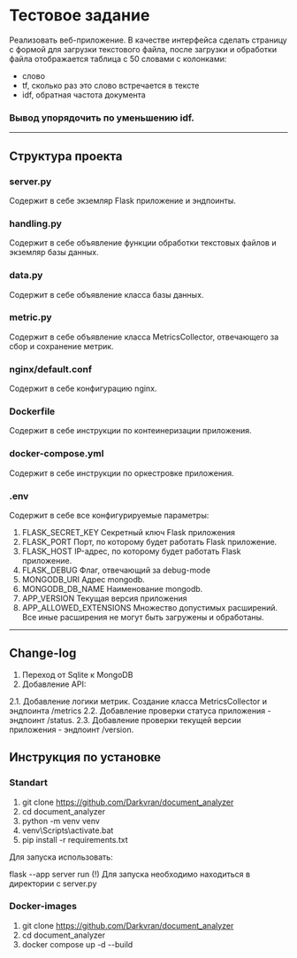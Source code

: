 # Тестовое задание

Реализовать веб-приложение. В качестве интерфейса сделать страницу с формой для загрузки текстового файла, после загрузки и обработки файла отображается таблица с 50 словами с колонками:
- слово
- tf, сколько раз это слово встречается в тексте
- idf, обратная частота документа
### Вывод упорядочить по уменьшению idf.
---
## Структура проекта
### server.py
Содержит в себе экземляр Flask приложение и эндпоинты.

### handling.py
Содержит в себе объявление функции обработки текстовых файлов и экземляр базы данных.

### data.py
Содержит в себе объявление класса базы данных.

### metric.py
Содержит в себе объявление класса MetricsCollector, отвечающего за сбор и сохранение метрик.

### nginx/default.conf
Содержит в себе конфигурацию nginx.

### Dockerfile 
Содержит в себе инструкции по контеинеризации приложения.

### docker-compose.yml
Содержит в себе инструкции по оркестровке приложения.

### .env
Содержит в себе все конфигурируемые параметры:
1. FLASK_SECRET_KEY
Секретный ключ Flask приложения
2. FLASK_PORT
Порт, по которому будет работать Flask приложение.
3. FLASK_HOST
IP-адрес, по которому будет работать Flask приложение.
4. FLASK_DEBUG
Флаг, отвечающий за debug-mode
5. MONGODB_URI
Адрес mongodb.
6. MONGODB_DB_NAME
Наименование mongodb.
7. APP_VERSION
Текущая версия приложения
8. APP_ALLOWED_EXTENSIONS
Множество допустимых расширений. Все иные расширения не могут быть загружены и обработаны.
---
## Change-log
1. Переход от Sqlite к MongoDB
2. Добавление API:

2.1. Добавление логики метрик. Создание класса MetricsCollector и эндпоинта /metrics
2.2. Добавление проверки статуса приложения - эндпоинт /status.
2.3. Добавление проверки текущей версии приложения - эндпоинт /version.

## Инструкция по установке
### Standart 
1. git clone https://github.com/Darkvran/document_analyzer
2. cd document_analyzer
3. python -m venv venv
4. venv\Scripts\activate.bat
5. pip install -r requirements.txt

Для запуска использовать:

flask --app server run
(!) Для запуска необходимо находиться в директории с server.py

### Docker-images
1. git clone https://github.com/Darkvran/document_analyzer
2. cd document_analyzer
3. docker compose up -d --build
